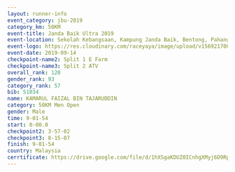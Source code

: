 ```yaml
---
layout: runner-info 
event_category: jbu-2019 
category_km: 50KM 
event-title: Janda Baik Ultra 2019
event-location: Sekolah Kebangsaan, Kampung Janda Baik, Bentong, Pahang, Malaysia 
event-logo: https://res.cloudinary.com/raceyaya/image/upload/v1569217009/logo/janda-baik_vch1pc.jpg 
event-date: 2019-09-14 
checkpoint-name2: Split 1 E Farm 
checkpoint-name3: Split 2 ATV 
overall_rank: 120
gender_rank: 93
category_rank: 57
bib: 51034
name: KAMARUL FAIZAL BIN TAJARUDDIN
category: 50KM Men Open
gender: Male
time: 9-01-54
start: 0-00.0
checkpoint2: 3-57-02
checkpoint3: 8-15-07
finish: 9-01-54
country: Malaysia
cerrtificate: https://drive.google.com/file/d/1hXSgaKDUZ0ICnhgXMyj6D9RphuAFzVsc/view?usp=sharing
---
```


